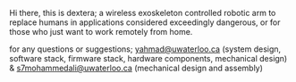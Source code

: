 Hi there, 
this is dextera; a wireless exoskeleton controlled robotic arm to replace humans in applications considered exceedingly dangerous, or for those who just want to work remotely from home.

for any questions or suggestions; yahmad@uwaterloo.ca (system design, software stack, firmware stack, hardware components, mechanical design) & s7mohammedali@uwaterloo.ca (mechanical design and assembly)
